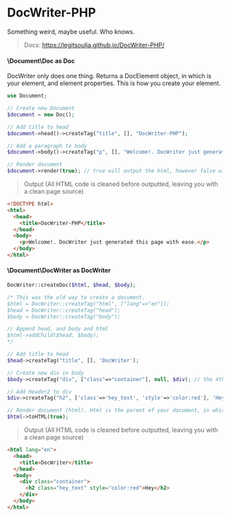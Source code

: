 # DocWriter-PHP
Something weird, maybe useful. Who knows.

> Docs: https://legitsoulja.github.io/DocWriter-PHP/

#### \Document\Doc as Doc

DocWriter only does one thing. Returns a DocElement object, in which is your element, and element properties. This is how you create your element.

```php
use Document;

// Create new Document
$document = new Doc();

// Add title to head
$document->head()->createTag("title", [], "DocWriter-PHP");

// Add a paragraph to body
$document->body()->createTag("p", [], "Welcome!. DocWriter just generated this page with ease.");

// Render document
$document->render(true); // true will output the html, however false will return the html string
```

> Output (All HTML code is cleaned before outputted, leaving you with a clean page source)

```html
<!DOCTYPE html>
<html>
  <head>
    <title>DocWriter-PHP</title>
  </head>
  <body>
    <p>Welcome!. DocWriter just generated this page with ease.</p>
  </body>
</html>
```

#### \Document\DocWriter as DocWriter
```php
DocWriter::createDoc($html, $head, $body);

/* This was the old way to create a document.
$html = DocWriter::createTag("html", ["lang"=>"en"]);
$head = DocWriter::createTag("head");
$body = DocWriter::createTag("body");

// Append head, and body and html
$html->addChild($head, $body);
*/

// Add title to head
$head->createTag("title", [], 'DocWriter');

// Create new div in body
$body->createTag("div", ["class"=>"container"], null, $div); // the 4th argument of createTag of an element can accept a variable, in will will be used with the created tag, without an extra line of code creating div

// Add Header2 to div
$div->createTag("h2", ['class'=>'hey_text', 'style'=>'color:red'], 'Hey');

// Render document (html). Html is the parent of your document, in which will render everything.
$html->toHTML(true);

```

> Output (All HTML code is cleaned before outputted, leaving you with a clean page source)

```html
<html lang="en">
  <head>
    <title>DocWriter</title>
  </head>
  <body>
    <div class="container">
      <h2 class="hey_text" style="color:red">Hey</h2>
    </div>
  </body>
</html>
```
